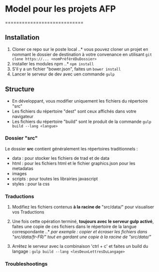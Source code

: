 # Model pour les projets AFP
============================

## Installation

1. Cloner ce repo sur le poste local
..* vous pouvez cloner un projet en nommant le dossier de destination à votre convenance en utilisant ```git clone https://... <nomPréféréDuDossier>```
2. installer les modules npm
..* ```npm install```
3. S'il y a un fichier "bower.json", faites un ```bower install```
4. Lancer le serveur de dev avec uen commande ```gulp```

## Structure

* En développant, vous modifier uniquement les fichiers du répertoire "src"
* Les fichiers du répertoire "dest" sont ceux affichés dans votre navigateur
* Les fichiers du répertoire "build" sont le produit de la commande ```gulp build --lang <langue>```

### Dossier "src"
Le dossier **src** contient généralement les répertoires traditionnels :
* data : pour stocker les fichiers de trad et de data
* html : pour les fichiers html et le fichier graphics.json pour les metadatas
* images
* scripts : pour toutes les librairies javascript
* styles : pour la css

### Traductions

1. Modifiez les fichiers contenus **à la racine de** "src/data/" pour visualiser vos Traductions

2. Une fois cette opération terminé, **toujours avec le serveur gulp activé**, faites une copie de ces fichiers dans le répertoire de la langue correspondante
..* *par exemple : copier et écraser les fichiers dans "src/data/fr-FR/" tout en gardant une copie à la racine de "src/data/"*

3. Arrêtez le serveur avec la combinaison 'ctrl + c' et faites un build du langage : ```gulp build --lang <lesDeuxLettresDuLangage>```

### Troubleshootings
